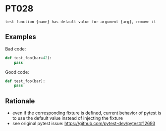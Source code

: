 # PT028

`test function {name} has default value for argument {arg}, remove it`

## Examples

Bad code:

```python
def test_foo(bar=42):
    pass
```

Good code:

```python
def test_foo(bar):
    pass
```

## Rationale

* even if the corresponding fixture is defined, current behavior of pytest is 
   to use the default value instead of injecting the fixture
* see original pytest issue: https://github.com/pytest-dev/pytest#12693
